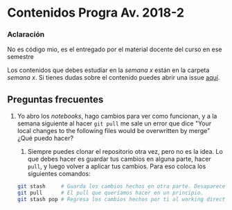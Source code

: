 # Contenidos Progra Av. 2018-2
### Aclaración
No es código mio, es el entregado por el material docente del curso en ese semestre

Los contenidos que debes estudiar en la *semana x* están en la carpeta *semana x*. Si tienes dudas sobre el contenido puedes abrir una issue [aquí](https://github.com/IIC2233/syllabus/issues).

## Preguntas frecuentes

1. Yo abro los _notebooks_, hago cambios para ver como funcionan, y a la semana siguiente al hacer `git pull` me sale un error que dice "Your local changes to the following files would be overwritten by merge" ¿Qué puedo hacer?
    1. Siempre puedes clonar el repositorio otra vez, pero no es la idea. Lo que debes hacer es guardar tus cambios en alguna parte, hacer `pull`, y luego volver a aplicar tus cambios. Para eso coloca los siguientes comandos:

      ```bash
      git stash     # Guarda los cambios hechos en otra parte. Desaparecen del working directory.
      git pull      # El pull que queríamos hacer en un principio.
      git stash pop # Regresa los cambios hechos por ti al working directory.
      ```
